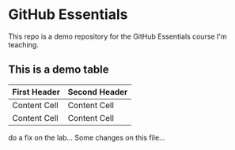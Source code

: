 # GitHub Essentials
This repo is a demo repository for the GitHub Essentials course I'm teaching.

## This is a demo table
| First Header  | Second Header |
| ------------- | ------------- |
| Content Cell  | Content Cell  |
| Content Cell  | Content Cell  |


do a fix on the lab...
Some changes on this file... 

